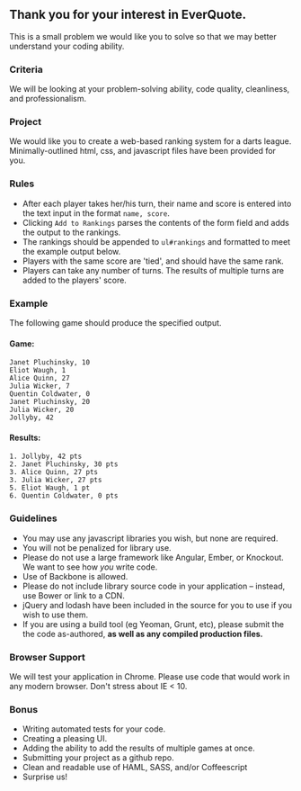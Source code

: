 Thank you for your interest in EverQuote.
---------------------------------------
This is a small problem we would like you to solve so that we may better understand your coding ability.

### Criteria
We will be looking at your problem-solving ability, code quality, cleanliness, and professionalism.

### Project
We would like you to create a web-based ranking system for a darts league. Minimally-outlined html, css, and javascript files have been provided for you.

### Rules
* After each player takes her/his turn, their name and score is entered into the text input in the format `name, score`.
* Clicking `Add to Rankings` parses the contents of the form field and adds the output to the rankings.
* The rankings should be appended to `ul#rankings` and formatted to meet the example output below.
* Players with the same score are 'tied', and should have the same rank.
* Players can take any number of turns. The results of multiple turns are added to the players' score.

### Example
The following game should produce the specified output.

#### Game:
```
Janet Pluchinsky, 10
Eliot Waugh, 1
Alice Quinn, 27
Julia Wicker, 7
Quentin Coldwater, 0
Janet Pluchinsky, 20
Julia Wicker, 20
Jollyby, 42
```

#### Results:
```
1. Jollyby, 42 pts
2. Janet Pluchinsky, 30 pts
3. Alice Quinn, 27 pts
3. Julia Wicker, 27 pts
5. Eliot Waugh, 1 pt
6. Quentin Coldwater, 0 pts
```

### Guidelines
* You may use any javascript libraries you wish, but none are required.
* You will not be penalized for library use.
* Please do not use a large framework like Angular, Ember, or Knockout. We want to see how *you* write code.
* Use of Backbone is allowed.
* Please do not include library source code in your application – instead, use Bower or link to a CDN.
* jQuery and lodash have been included in the source for you to use if you wish to use them.
* If you are using a build tool (eg Yeoman, Grunt, etc), please submit the the code as-authored, **as well as any compiled production files.**

### Browser Support
We will test your application in Chrome. Please use code that would work in any modern browser. Don't stress about IE < 10.

### Bonus
* Writing automated tests for your code.
* Creating a pleasing UI.
* Adding the ability to add the results of multiple games at once.
* Submitting your project as a github repo.
* Clean and readable use of HAML, SASS, and/or Coffeescript
* Surprise us!
